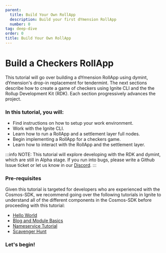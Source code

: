 ```yaml
---
parent:
  title: Build Your Own RollApp
  description: Build your first dYmension RollApp
  number: 0
tag: deep-dive
order: 0
title: Build Your Own RollApp
---
```


# Build a Checkers RollApp

This tutorial will go over building a dYmension RollApp using dymint, dYmension's drop-in replacement for tendermint. The next sections describe how to create a game of checkers using Ignite CLI and the the Rollup Development Kit (RDK). Each section progressively advances the project.

### In this tutorial, you will:

- Find instructions on how to setup your work environment.
- Work with the Ignite CLI.
- Learn how to run a RollApp and a settlement layer full nodes.
- Begin implementing a RollApp for a checkers game.
- Learn how to interact with the RollApp and the settlement layer.

:::info NOTE:
This tutorial will explore developing with the RDK and dymint, which are still in Alpha stage. If you run into bugs, please write a Github Issue ticket or let us know in our [Discord](http://discord.gg/dymension).
:::

### Pre-requisites

Given this tutorial is targeted for developers who are experienced with the Cosmos-SDK, we recommend going over the following tutorials in Ignite to understand all of the different components in the Cosmos-SDK before proceeding with this tutorial:

- [Hello World](https://docs.ignite.com/guide/hello)
- [Blog and Module Basics](https://docs.ignite.com/guide/blog)
- [Nameservice Tutorial](https://docs.ignite.com/guide/nameservice)
- [Scavenger Hunt](https://docs.ignite.com/guide/scavenge)

### Let's begin!
